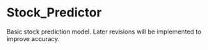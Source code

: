 # Stock_Predictor
Basic stock prediction model. Later revisions will be implemented to improve accuracy.
